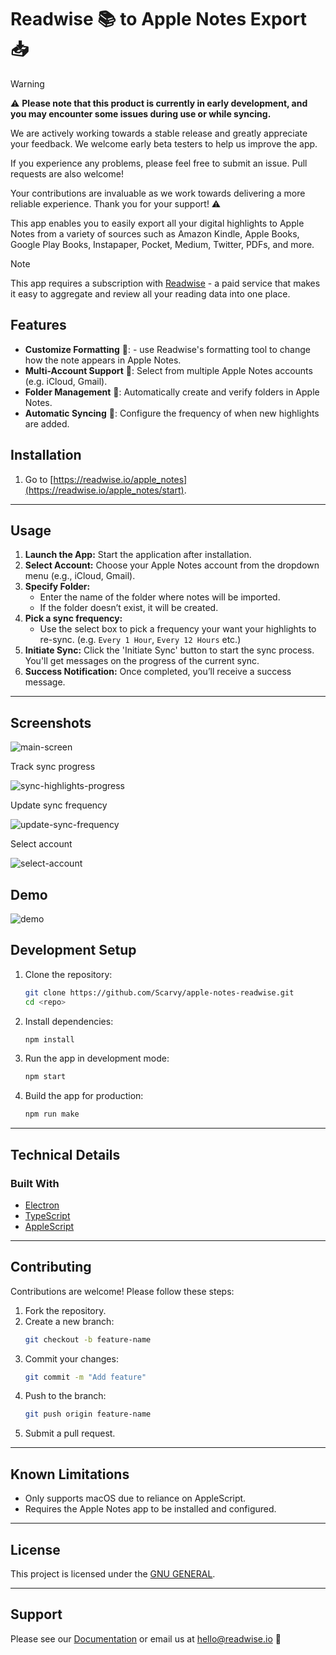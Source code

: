 # Readwise 📚 to Apple Notes Export 📥

> [!WARNING]
> ⚠️ **Please note that this product is currently in early development, and you may encounter some issues during use or while syncing.** 
> 
> We are actively working towards a stable release and greatly appreciate your feedback. We welcome early beta testers to help us improve the app. 
> 
> If you experience any problems, please feel free to submit an issue. Pull requests are also welcome! 
> 
> Your contributions are invaluable as we work towards delivering a more reliable experience. Thank you for your support! ⚠️

This app enables you to easily export all your digital highlights to Apple Notes from a variety of sources such as Amazon Kindle, Apple Books, Google Play Books, Instapaper, Pocket, Medium, Twitter, PDFs, and more.

> [!NOTE]
> This app requires a subscription with [Readwise](https://readwise.io/) - a paid service that makes it easy to aggregate and review all your reading data into one place.

## Features

- **Customize Formatting** 💅: - use Readwise's formatting tool to change how the note appears in Apple Notes.
- **Multi-Account Support** 👥: Select from multiple Apple Notes accounts (e.g. iCloud, Gmail).
- **Folder Management** 📁: Automatically create and verify folders in Apple Notes.
- **Automatic Syncing** 🔄: Configure the frequency of when new highlights are added.

## Installation

1. Go to [https://readwise.io/apple_notes](https://readwise.io/apple_notes/start).

---

## Usage

1. **Launch the App:** Start the application after installation.
2. **Select Account:** Choose your Apple Notes account from the dropdown menu (e.g., iCloud, Gmail).
3. **Specify Folder:**
   - Enter the name of the folder where notes will be imported.
   - If the folder doesn’t exist, it will be created.
4. **Pick a sync frequency:**
   - Use the select box to pick a frequency your want your highlights to re-sync. (e.g. `Every 1 Hour`, `Every 12 Hours` etc.)
5. **Initiate Sync:** Click the 'Initiate Sync' button to start the sync process. You'll get messages on the progress of the current sync.
6. **Success Notification:** Once completed, you’ll receive a success message.

---

## Screenshots

![main-screen](/screenshots/app-and-apple-notes.png)

Track sync progress

![sync-highlights-progress](/screenshots/sync-highlights-progress.png)

Update sync frequency

![update-sync-frequency](/screenshots/update-sync-frequency.png)

Select account

![select-account](</screenshots/select-account.png>)

## Demo

![demo](/screenshots/apple-notes-readwise-demo.gif)

## Development Setup

1. Clone the repository:
   ```bash
   git clone https://github.com/Scarvy/apple-notes-readwise.git
   cd <repo>
   ```

2. Install dependencies:
   ```bash
   npm install
   ```

3. Run the app in development mode:
   ```bash
   npm start
   ```

4. Build the app for production:
   ```bash
   npm run make
   ```

---

## Technical Details

### Built With

- [Electron](https://www.electronjs.org/)
- [TypeScript](https://www.typescriptlang.org/)
- [AppleScript](https://en.wikipedia.org/wiki/AppleScript)

---

## Contributing

Contributions are welcome! Please follow these steps:

1. Fork the repository.
2. Create a new branch:
   ```bash
   git checkout -b feature-name
   ```
3. Commit your changes:
   ```bash
   git commit -m "Add feature"
   ```
4. Push to the branch:
   ```bash
   git push origin feature-name
   ```
5. Submit a pull request.

---

## Known Limitations

- Only supports macOS due to reliance on AppleScript.
- Requires the Apple Notes app to be installed and configured.

---

## License

This project is licensed under the [GNU GENERAL](LICENSE).

---

## Support

Please see our [Documentation](https://docs.readwise.io/readwise/docs/exporting-highlights/apple-notes) or email us at [hello@readwise.io](mailto:hello@readwise.io) 🙂

